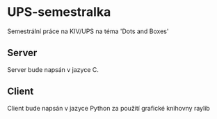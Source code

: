 # UPS-semestralka

Semestrální práce na KIV/UPS na téma 'Dots and Boxes'

## Server
Server bude napsán v jazyce C.

## Client
Client bude napsán v jazyce Python za použití grafické knihovny raylib

